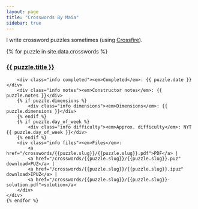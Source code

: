 ```yaml
---
layout: page
title: "Crosswords By Maia"
sidebar: true
---
```

I write crossword puzzles sometimes (using <a href="http://beekeeperlabs.com/crossfire/" target="_blank">Crossfire</a>).

<div class="puzzle-container">
    {% for puzzle in site.data.crosswords %}
    <div class="puzzle">
        <h3 class="title">
            <a href="/crosswords/{{puzzle.slug}}.html">{{ puzzle.title }}</a>
        </h3>

        <div class="info completed"><em>Completed</em>: {{ puzzle.date }}</div>
        <div class="info notes"><em>Constructor notes</em>: {{ puzzle.notes }}</div>
        {% if puzzle.dimensions %}
            <div class="info dimensions"><em>Dimensions</em>: {{ puzzle.dimensions }}</div>
        {% endif %}
        {% if puzzle.day_of_week %}
            <div class="info difficulty"><em>Approx. difficulty</em>: NYT {{ puzzle.day_of_week }}</div>
        {% endif %}
        <div class="info files"><em>Files</em>:
            <a href="/crosswords/{{puzzle.slug}}/{{puzzle.slug}}.pdf">PDF</a> |
            <a href="/crosswords/{{puzzle.slug}}/{{puzzle.slug}}.puz" download>PUZ</a> |
            <a href="/crosswords/{{puzzle.slug}}/{{puzzle.slug}}.ipuz" download>IPUZ</a> |
            <a href="/crosswords/{{puzzle.slug}}/{{puzzle.slug}}-solution.pdf">solution</a>
        </div>
    </div>
    {% endfor %}
</div>
